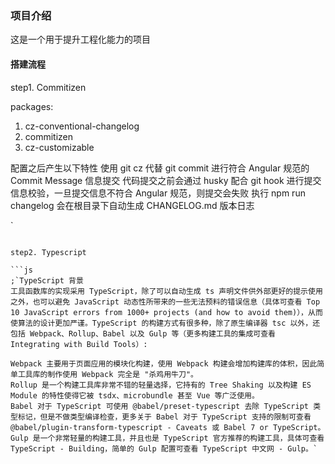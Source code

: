 ### 项目介绍

这是一个用于提升工程化能力的项目

#### 搭建流程

step1. Commitizen

packages:

<ol>
 <li>cz-conventional-changelog </li>
 <li>commitizen </li>
 <li>cz-customizable </li>
</ol>
配置之后产生以下特性
使用 git cz 代替 git commit 进行符合 Angular 规范的 Commit Message 信息提交
代码提交之前会通过 husky 配合 git hook 进行提交信息校验，一旦提交信息不符合 Angular 规范，则提交会失败
执行 npm run changelog 会在根目录下自动生成 CHANGELOG.md 版本日志

`

````

step2. Typescript

```js
;`TypeScript 背景
工具函数库的实现采用 TypeScript，除了可以自动生成 ts 声明文件供外部更好的提示使用之外，也可以避免 JavaScript 动态性所带来的一些无法预料的错误信息（具体可查看 Top 10 JavaScript errors from 1000+ projects (and how to avoid them)），从而使算法的设计更加严谨。TypeScript 的构建方式有很多种，除了原生编译器 tsc 以外，还包括 Webpack、Rollup、Babel 以及 Gulp 等（更多构建工具的集成可查看 Integrating with Build Tools）:

Webpack 主要用于页面应用的模块化构建，使用 Webpack 构建会增加构建库的体积，因此简单工具库的制作使用 Webpack 完全是 "杀鸡用牛刀"。
Rollup 是一个构建工具库非常不错的轻量选择，它持有的 Tree Shaking 以及构建 ES Module 的特性使得它被 tsdx、microbundle 甚至 Vue 等广泛使用。
Babel 对于 TypeScript 可使用 @babel/preset-typescript 去除 TypeScript 类型标记，但是不做类型编译检查，更多关于 Babel 对于 TypeScript 支持的限制可查看 @babel/plugin-transform-typescript - Caveats 或 Babel 7 or TypeScript。
Gulp 是一个非常轻量的构建工具，并且也是 TypeScript 官方推荐的构建工具，具体可查看 TypeScript - Building，简单的 Gulp 配置可查看 TypeScript 中文网 - Gulp。`
````

